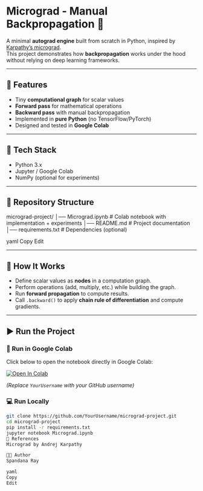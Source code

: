 # Micrograd - Manual Backpropagation 🧮

A minimal **autograd engine** built from scratch in Python, inspired by [Karpathy’s micrograd](https://github.com/karpathy/micrograd).  
This project demonstrates how **backpropagation** works under the hood without relying on deep learning frameworks.

---

## 🚀 Features
- Tiny **computational graph** for scalar values  
- **Forward pass** for mathematical operations  
- **Backward pass** with manual backpropagation  
- Implemented in **pure Python** (no TensorFlow/PyTorch)  
- Designed and tested in **Google Colab**  

---

## 🔧 Tech Stack
- Python 3.x  
- Jupyter / Google Colab  
- NumPy (optional for experiments)  

---

## 📂 Repository Structure
micrograd-project/
│── Micrograd.ipynb # Colab notebook with implementation + experiments
│── README.md # Project documentation
│── requirements.txt # Dependencies (optional)

yaml
Copy
Edit

---

## 📘 How It Works
- Define scalar values as **nodes** in a computation graph.  
- Perform operations (add, multiply, etc.) while building the graph.  
- Run **forward propagation** to compute results.  
- Call `.backward()` to apply **chain rule of differentiation** and compute gradients.  

---

## ▶️ Run the Project

### 🔗 Run in Google Colab
Click below to open the notebook directly in Google Colab:  

[![Open In Colab](https://colab.research.google.com/assets/colab-badge.svg)](https://colab.research.google.com/github/YourUsername/micrograd-project/blob/main/Micrograd.ipynb)

*(Replace `YourUsername` with your GitHub username)*

### 💻 Run Locally
```bash
git clone https://github.com/YourUsername/micrograd-project.git
cd micrograd-project
pip install -r requirements.txt
jupyter notebook Micrograd.ipynb
📖 References
Micrograd by Andrej Karpathy

👩‍💻 Author
Spandana Ray

yaml
Copy
Edit
